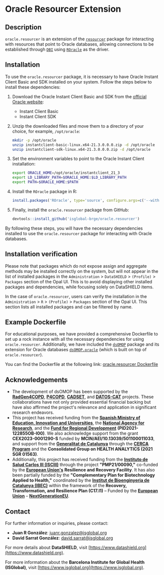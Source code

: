 # Oracle Resourcer Extension

## Description

`oracle.resourcer` is an extension of the [`resourcer`](https://github.com/obiba/resourcer) package for interacting with resources that point to Oracle databases, allowing connections to be established through [`DBI`](https://cran.r-project.org/package=DBI) using [`ROracle`](https://cran.r-project.org/package=ROracle) as the driver.

## Installation

To use the `oracle.resourcer` package, it is necessary to have Oracle Instant Client Basic and SDK installed on your system. Follow the steps below to install these dependencies:

1. Download the Oracle Instant Client Basic and SDK from the [official Oracle website](https://www.oracle.com/database/technologies/instant-client/linux-x86-64-downloads.html):
   - Instant Client Basic
   - Instant Client SDK

2. Unzip the downloaded files and move them to a directory of your choice, for example, `/opt/oracle`:
   ```sh
   mkdir -p /opt/oracle
   unzip instantclient-basic-linux.x64-21.3.0.0.0.zip -d /opt/oracle
   unzip instantclient-sdk-linux.x64-21.3.0.0.0.zip -d /opt/oracle
   ```

3. Set the environment variables to point to the Oracle Instant Client installation:
   ```sh
   export ORACLE_HOME=/opt/oracle/instantclient_21_3
   export LD_LIBRARY_PATH=$ORACLE_HOME:$LD_LIBRARY_PATH
   export PATH=$ORACLE_HOME:$PATH
   ```

4. Install the `ROracle` package in R:
   ```R
   install.packages('ROracle', type='source', configure.args=c('--with-oci-lib=$ORACLE_HOME', '--with-oci-inc=$ORACLE_HOME/sdk/include'))
   ```

5. Finally, install the `oracle.resourcer` package from GitHub:
   ```R
   devtools::install_github('isglobal-brge/oracle.resourcer')
   ```

By following these steps, you will have the necessary dependencies installed to use the `oracle.resourcer` package for interacting with Oracle databases.

## Installation verification

Please note that packages which do not expose assign and aggregate methods may be installed correctly on the system, but will not appear in the list of installed packages in the `Administration` > `DataSHIELD` > `(Profile)` > `Packages` section of the Opal UI. This is to avoid displaying other installed packages and dependencies, while focusing solely on DataSHIELD items.

In the case of `oracle.resourcer`, users can verify the installation in the `Administration` > `R` > `(Profile)` > `Packages` section of the Opal UI. This section lists all installed packages and can be filtered by name.

## Example Dockerfile

For educational purposes, we have provided a comprehensive Dockerfile to set up a rock instance with all the necessary dependencies for using `oracle.resourcer`. Additionally, we have included the [`dsOMOP`](https://github.com/isglobal-brge/dsOMOP) package and its extension for Oracle databases [`dsOMOP.oracle`](https://github.com/isglobal-brge/dsOMOP.oracle) (which is built on top of `oracle.resourcer`). 

You can find the Dockerfile at the following link: [oracle.resourcer Dockerfile](inst/docker/Dockerfile)

## Acknowledgements

- The development of dsOMOP has been supported by the **[RadGen4COPD](https://github.com/isglobal-brge/RadGen4COPD)**, **[P4COPD](https://www.clinicbarcelona.org/en/projects-and-clinical-assays/detail/p4copd-prediction-prevention-personalized-and-precision-management-of-copd-in-young-adults)**, **[CADSET](https://www.ersnet.org/science-and-research/clinical-research-collaboration-application-programme/cadset-chronic-airway-diseases-early-stratification/)**, and **[DATOS-CAT](https://datos-cat.github.io/LandingPage)** projects. These collaborations have not only provided essential financial backing but have also affirmed the project's relevance and application in significant research endeavors.
- This project has received funding from the **[Spanish Ministry of Education, Innovation and Universities](https://www.ciencia.gob.es/en/)**, the **[National Agency for Research](https://www.aei.gob.es/en)**, and the **[Fund for Regional Development](https://ec.europa.eu/regional_policy/funding/erdf_en)** **(PID2021-122855OB-I00)**. We also acknowledge support from the grant **CEX2023-0001290-S** funded by **MCIN/AEI/10.13039/501100011033**, and support from the **[Generalitat de Catalunya](https://web.gencat.cat/en/inici/index.html)** through the **[CERCA Program](https://cerca.cat/en/)** and the **Consolidated Group on HEALTH ANALYTICS (2021 SGR 01563)**.
- Additionally, this project has received funding from the **[Instituto de Salud Carlos III (ISCIII)](https://www.isciii.es/)** through the project **"PMP21/00090,"** co-funded by the **[European Union's](https://european-union.europa.eu/index_en)** **Resilience and Recovery Facility**. It has also been partially funded by the **"Complementary Plan for Biotechnology Applied to Health,"** coordinated by the **[Institut de Bioenginyeria de Catalunya (IBEC)](https://ibecbarcelona.eu/)** within the framework of the **Recovery, Transformation, and Resilience Plan (C17.I1)** – Funded by the **[European Union](https://european-union.europa.eu/index_en)** – **[NextGenerationEU](https://next-generation-eu.europa.eu/index_en)**.

## Contact

For further information or inquiries, please contact:

- **Juan R González**: juanr.gonzalez@isglobal.org
- **David Sarrat González**: david.sarrat@isglobal.org

For more details about **DataSHIELD**, visit [https://www.datashield.org](https://www.datashield.org).

For more information about the **Barcelona Institute for Global Health (ISGlobal)**, visit [https://www.isglobal.org](https://www.isglobal.org).